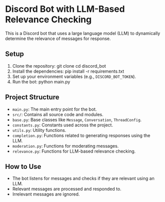 # Discord Bot with LLM-Based Relevance Checking

This is a Discord bot that uses a large language model (LLM) to dynamically determine the relevance of messages for response.

## Setup

1. Clone the repository:
git clone <repository-url>
cd discord_bot
2. Install the dependencies:
pip install -r requirements.txt
3. Set up your environment variables (e.g., `DISCORD_BOT_TOKEN`).
4. Run the bot:
python main.py

## Project Structure

- `main.py`: The main entry point for the bot.
- `src/`: Contains all source code and modules.
- `base.py`: Base classes like `Message`, `Conversation`, `ThreadConfig`.
- `constants.py`: Constants used across the project.
- `utils.py`: Utility functions.
- `completion.py`: Functions related to generating responses using the LLM.
- `moderation.py`: Functions for moderating messages.
- `relevance.py`: Functions for LLM-based relevance checking.

## How to Use

- The bot listens for messages and checks if they are relevant using an LLM.
- Relevant messages are processed and responded to.
- Irrelevant messages are ignored.

